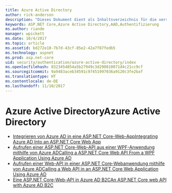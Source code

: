 ```yaml
---
title: Azure Active Directory
author: rick-anderson
description: "Dieses Dokument dient als Inhaltsverzeichnis für die verschiedenen Azure Active Directory-Themen in Bezug auf ASP.NET Core."
keywords: ASP.NET Core,Azure Active Directory,AAD,Authentifizierung
ms.author: riande
manager: wpickett
ms.date: 10/4/2017
ms.topic: article
ms.assetid: bd272e10-7b7d-43cf-85e2-42a7f87fedb5
ms.technology: aspnet
ms.prod: asp.net-core
uid: security/authentication/azure-active-directory/index
ms.openlocfilehash: 8323454854a5b27949c3d290810071d4c21cc9cf
ms.sourcegitcommit: 9a9483aceb34591c97451997036a9120c3fe2baf
ms.translationtype: HT
ms.contentlocale: de-DE
ms.lasthandoff: 11/10/2017
---
```

# <a name="azure-active-directory"></a><span data-ttu-id="37c98-104">Azure Active Directory</span><span class="sxs-lookup"><span data-stu-id="37c98-104">Azure Active Directory</span></span>

* [<span data-ttu-id="37c98-105">Integrieren von Azure AD in eine ASP.NET Core-Web-App</span><span class="sxs-lookup"><span data-stu-id="37c98-105">Integrating Azure AD Into an ASP.NET Core Web App</span></span>](https://azure.microsoft.com/documentation/samples/active-directory-dotnet-webapp-openidconnect-aspnetcore/)
* [<span data-ttu-id="37c98-106">Aufrufen einer ASP.NET Core-Web-API aus einer WPF-Anwendung mithilfe von Azure AD</span><span class="sxs-lookup"><span data-stu-id="37c98-106">Calling a ASP.NET Core Web API From a WPF Application Using Azure AD</span></span>](https://azure.microsoft.com/documentation/samples/active-directory-dotnet-native-aspnetcore/)
* [<span data-ttu-id="37c98-107">Aufrufen einer Web-API in einer ASP.NET Core-Webanwendung mithilfe von Azure AD</span><span class="sxs-lookup"><span data-stu-id="37c98-107">Calling a Web API in an ASP.NET Core Web Application Using Azure AD</span></span>](https://azure.microsoft.com/documentation/samples/active-directory-dotnet-webapp-webapi-openidconnect-aspnetcore/)
* [<span data-ttu-id="37c98-108">Eine ASP.NET Core-Web-API in Azure AD B2C</span><span class="sxs-lookup"><span data-stu-id="37c98-108">An ASP.NET Core web API with Azure AD B2C</span></span>](https://azure.microsoft.com/resources/samples/active-directory-b2c-dotnetcore-webapi/)


